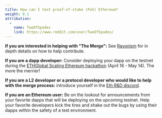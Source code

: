 ```yaml
---
title: How can I test proof-of-stake (PoS) Ethereum?
weight: 9.1
attribution:
  - 
    name: TwoOfSpades
    link: https://www.reddit.com/user/TwoOfSpades/
---
```


**If you are interested in helping with "The Merge":** See [Rayonism](https://rayonism.io/) for in depth details on how to help contribute.

**If you are a dapp developer:** Consider deploying your dapp on the testnet during the [ETHGlobal Scaling Ethereum hackathon](https://scaling.ethglobal.co/) (April 16 - May 14). The more the merrier!

**If you are a L2 developer or a protocol developer who would like to help with the merge process:** introduce yourself in the [Eth R&D discord](https://discord.gg/BGuQfYwmVD).

**If you are an Ethereum user:** Be on the lookout for announcements from your favorite dapps that will be deploying on the upcoming testnet. Help your favorite developers kick the tires and shake out the bugs by using their dapps within the safety of a test environment.
